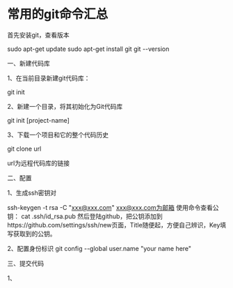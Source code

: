 # 常用的git命令汇总

首先安装git，查看版本

sudo apt-get update
sudo apt-get install git
git --version

一、新建代码库

1、在当前目录新建git代码库：

git init

2、新建一个目录，将其初始化为Git代码库

git init [project-name]

3、下载一个项目和它的整个代码历史

git clone url

url为远程代码库的链接

二、配置

1、生成ssh密钥对

ssh-keygen -t rsa -C "xxx@xxx.com"
xxx@xxx.com为邮箱
使用命令查看公钥：
cat .ssh/id_rsa.pub
然后登陆github，把公钥添加到https://github.com/settings/ssh/new页面，Title随便起，方便自己辨识，Key填写获取到的公钥。
              
2、配置身份标识
git config --global user.name "your name here"  

三、提交代码

1、
